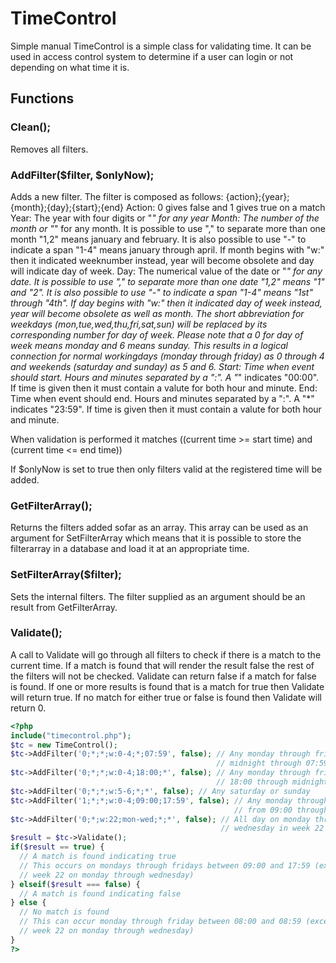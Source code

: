 # TimeControl
Simple manual
TimeControl is a simple class for validating time.
It can be used in access control system to determine if a user can login or not
depending on what time it is.

## Functions
### Clean();
Removes all filters.
 
### AddFilter($filter, $onlyNow);
Adds a new filter.
The filter is composed as follows:
{action};{year};{month};{day};{start};{end}
Action: 0 gives false and 1 gives true on a match
Year: The year with four digits or "*" for any year
Month: The number of the month or "*" for any month. It is possible to use ","
  to separate more than one month "1,2" means january and february. It is also
  possible to use "-" to indicate a span "1-4" means january through april.
  If month begins with "w:" then it indicated weeknumber instead, year will
  become obsolete and day will indicate day of week.
Day: The numerical value of the date or "*" for any date. It is possible to use
  "," to separate more than one date "1,2" means "1" and "2". It is also
  possible to use "-" to indicate a span "1-4" means "1st" through "4th".
  If day begins with "w:" then it indicated day of week instead, year will
  become obsolete as well as month.
  The short abbreviation for weekdays (mon,tue,wed,thu,fri,sat,sun) will be
  replaced by its corresponding number for day of week.
  Please note that a 0 for day of week means monday and 6 means sunday. This
  results in a logical connection for normal workingdays (monday through friday)
  as 0 through 4 and weekends (saturday and sunday) as 5 and 6.
Start: Time when event should start. Hours and minutes separated by a ":". A "*"
  indicates "00:00". If time is given then it must contain a valute for both
  hour and minute.
End: Time when event should end. Hours and minutes separated by a ":". A "*"
  indicates "23:59". If time is given then it must contain a valute for both
  hour and minute.

When validation is performed it matches
((current time >= start time) and (current time <= end time))

If $onlyNow is set to true then only filters valid at the registered time will
be added.

### GetFilterArray();
Returns the filters added sofar as an array. This array can be used as an
argument for SetFilterArray which means that it is possible to store the
filterarray in a database and load it at an appropriate time.

### SetFilterArray($filter);
Sets the internal filters. The filter supplied as an argument should be an
result from GetFilterArray.

### Validate();
A call to Validate will go through all filters to check if there is a match to
the current time. If a match is found that will render the result false the rest
of the filters will not be checked.
Validate can return false if a match for false is found.
If one or more results is found that is a match for true then Validate will
return true.
If no match for either true or false is found then Validate will return 0.

```php
<?php
include("timecontrol.php");
$tc = new TimeControl();
$tc->AddFilter('0;*;*;w:0-4;*;07:59', false); // Any monday through friday from
                                              // midnight through 07:59
$tc->AddFilter('0;*;*;w:0-4;18:00;*', false); // Any monday through friday from
                                              // 18:00 through midnight
$tc->AddFilter('0;*;*;w:5-6;*;*', false); // Any saturday or sunday
$tc->AddFilter('1;*;*;w:0-4;09:00;17:59', false); // Any monday through friday
                                                  // from 09:00 through 17:59
$tc->AddFilter('0;*;w:22;mon-wed;*;*', false); // All day on monday through
                                               // wednesday in week 22
$result = $tc->Validate();
if($result == true) {
  // A match is found indicating true
  // This occurs on mondays through fridays between 09:00 and 17:59 (except for
  // week 22 on monday through wednesday)
} elseif($result === false) {
  // A match is found indicating false
} else {
  // No match is found
  // This can occur monday through friday between 08:00 and 08:59 (except for
  // week 22 on monday through wednesday)
}
?>
```
